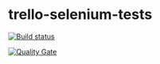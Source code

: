 # trello-selenium-tests

[![Build status](https://travis-ci.com/AT-08/trello-selenium-tests.svg?branch=develop)](https://travis-ci.com/AT-08/trello-selenium-tests) 

[![Quality Gate](https://sonarcloud.io/api/project_badges/measure?project=AT-08_trello-selenium-tests&metric=alert_status)](https://sonarcloud.io/dashboard/index/AT-08_trello-selenium-tests)
